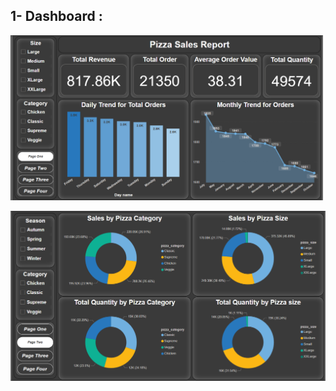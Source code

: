 ## 1- Dashboard :
</p>
  <p float="left">
  <img src='Dashboard\Screen one.png' width='500'/>
  </p>
  <img src='Dashboard\Screen two.png'/>
</p>
